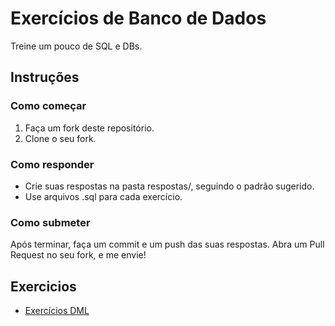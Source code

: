 # Exercícios de Banco de Dados

Treine um pouco de SQL e DBs.

## Instruções

### Como começar

1. Faça um fork deste repositório.
2. Clone o seu fork.

### Como responder

- Crie suas respostas na pasta respostas/, seguindo o padrão sugerido.
- Use arquivos .sql para cada exercício.

### Como submeter

Após terminar, faça um commit e um push das suas respostas.
Abra um Pull Request no seu fork, e me envie! 

## Exercicios

- [Exercícios DML](/exercicios/DML.md)